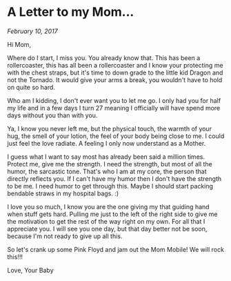 # A Letter to my Mom...
_February 10, 2017_

Hi Mom,

Where do I start, I miss you.  You already know that.  This has been a rollercoaster, this has all been a rollercoaster and I know your protecting me with the chest straps, but it's time to down grade to the little kid Dragon and not the Tornado.  It would give your arms a break, you wouldn't have to hold on quite so hard.

Who am I kidding, I don't ever want you to let me go.  I only had you for half my life and in a few days I turn 27 meaning I officially will have spend more days without you than with you. 

Ya, I know you never left me, but the physical touch, the warmth of your hug, the smell of your lotion, the feel of your body being close to me.  I could just feel the love radiate.  A feeling I only now understand as a Mother. 

I guess what I want to say most has already been said a million times.  Protect me, give me the strength.  I need the strength, but most of all the humor, the sarcastic tone.  That's who I am at my core, the person that directly reflects you.  If I can't have my humor then I don't have the strength to be me.  I need humor to get through this.  Maybe I should start packing bendable straws in my hospital bags. :)

I love you so much, I know you are the one giving my that guiding hand when stuff gets hard.  Pulling me just to the left of the right side to give me the motivation to get the rest of the way right on my own.    For all that I appreciate you.  I will see you one day, but that day better not be soon, because I'm not ready to give up all this.

So let's crank up some Pink Floyd and jam out the Mom Mobile!  We will rock this!!! 

Love, 
Your Baby